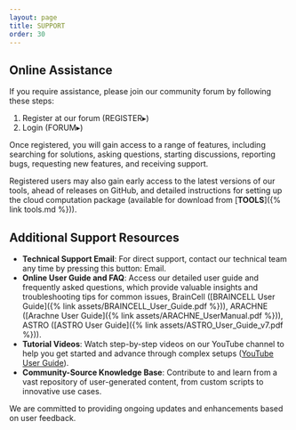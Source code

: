 ```yaml
---
layout: page
title: SUPPORT
order: 30
---
```


## Online Assistance

If you require assistance, please join our community forum by following these steps:

1. Register at our forum (REGISTER▸)
2. Login (FORUM▸)

Once registered, you will gain access to a range of features, including searching for solutions, asking questions, starting discussions, reporting bugs, requesting new features, and receiving support.

Registered users may also gain early access to the latest versions of our tools, 
ahead of releases on GitHub, and detailed instructions for setting up the cloud computation package
(available for download from [**TOOLS**]({% link tools.md %})). 


## Additional Support Resources

- **Technical Support Email**: For direct support, contact our technical team any time by pressing this button:
<span class="about-email" onclick="openEmailClient()">Email</span>.
- **Online User Guide and FAQ**: Access our detailed user guide and frequently asked questions, 
which provide valuable insights and troubleshooting tips for common issues, 
BrainCell ([BRAINCELL User Guide]({% link assets/BRAINCELL_User_Guide.pdf %})), 
ARACHNE ([Arachne User Guide]({% link assets/ARACHNE_UserManual.pdf %})), 
ASTRO ([ASTRO User Guide]({% link assets/ASTRO_User_Guide_v7.pdf %})).
- **Tutorial Videos**: Watch step-by-step videos on our YouTube channel to help you get started
and advance through complex setups ([YouTube User Guide](https://www.youtube.com/watch?v=sCMdTD4Q2OA%3C)).
- **Community-Source Knowledge Base**: Contribute to and learn from a vast repository of 
user-generated content, from custom scripts to innovative use cases.

We are committed to providing ongoing updates and enhancements based on user feedback. 

<script>
function openEmailClient() {
  function oES() {
    var empty = '' + ' ' + String.fromCharCode(32); 
    return empty.trim();
  }

  function genEmail() {
    var user = 'sav'+oES()+'tch'+oES()+'enko';
    var s1 = String.fromCharCode(64);
    var s2 = String.fromCharCode(46);
    var domain = 'ya'+oES()+'hoo' + s2 + 'com';
    return user + s1 + oES() + domain;
  }

  window.location.href = 'mailto:' + genEmail();
}
</script>

